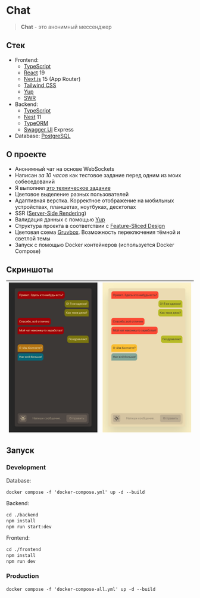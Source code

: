 # Chat
> **Chat** - это анонимный мессенджер

## Стек
- Frontend:
  - [TypeScript](https://www.typescriptlang.org)
  - [React](https://react.dev) 19
  - [Next.js](https://nextjs.org) 15 (App Router)
  - [Tailwind CSS](https://tailwindcss.com/)
  - [Yup](https://github.com/jquense/yup)
  - [SWR](https://swr.vercel.app/ru)
- Backend:
  - [TypeScript](https://www.typescriptlang.org)
  - [Nest](https://nestjs.com) 11
  - [TypeORM](https://typeorm.io)
  - [Swagger UI](https://swagger.io) Express
- Database: [PostgreSQL](https://www.postgresql.org)

## О проекте
- Анонимный чат на основе WebSockets
- Написан *за 10 часов* как тестовое задание перед одним из моих собеседований
- Я выполнял [это техническое задание](./Техническое%20задание.md)
- Цветовое выделение разных пользователей
- Адаптивная верстка. Корректное отображение на мобильных устройствах, планшетах, ноутбуках, десктопах
- SSR ([Server-Side Rendering](https://nextjs.org/docs/pages/building-your-application/rendering/server-side-rendering))
- Валидация данных с помощью [Yup](https://github.com/jquense/yup)
- Структура проекта в соответствии с [Feature-Sliced Design](https://feature-sliced.design)
- Цветовая схема [Gruvbox](https://github.com/morhetz/gruvbox). Возможность переключения тёмной и светлой темы
- Запуск с помощью Docker контейнеров (используется Docker Compose)

## Скриншоты
|![](./screenshots/dark.png)|![](./screenshots/light.png)|
|-|-|


## Запуск
### Development
Database: 

    docker compose -f 'docker-compose.yml' up -d --build 

Backend:

    cd ./backend
    npm install
    npm run start:dev

Frontend:

    cd ./frontend
    npm install
    npm run dev

### Production

    docker compose -f 'docker-compose-all.yml' up -d --build 
